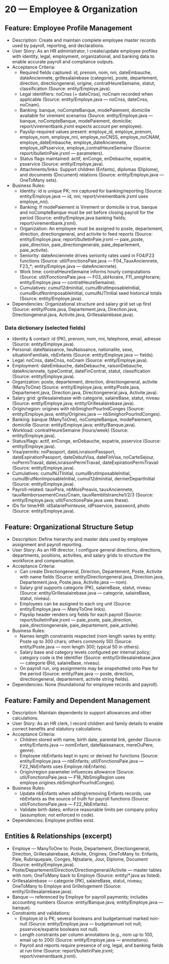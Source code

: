 # 20 — Employee & Organization

## Feature: Employee Profile Management
- Description: Create and maintain complete employee master records used by payroll, reporting, and declarations.
- User Story: As an HR administrator, I create/update employee profiles with identity, legal, employment, organizational, and banking data to enable accurate payroll and compliance outputs.
- Acceptance Criteria:
	- Required fields captured: id, prenom, nom, nni, dateEmbauche, dateAnciennete, grillesalairebase (categorie), poste, departement, direction, directiongeneral, origine, contratHeureSemaine, statut, classification (Source: entity/Employe.java). 
	- Legal identifiers: noCnss (+ dateCnss), noCnam recorded when applicable (Source: entity/Employe.java — noCnss, dateCnss, noCnam).
	- Banking: banque, noCompteBanque, modePaiement, domicilie available for virement scenarios (Source: entity/Employe.java — banque, noCompteBanque, modePaiement, domicilie; report/virementbank.jrxml expects account per employee).
	- Payslip-required values present: employe_id, employe_prenom, employe_nom, employe_nni, employe_noCNSS, employe_noCNAM, employe_dateEmbauche, employe_dateAnciennete, employe_idPsservice, employe_contratHeureSemaine (Source: report/bulletinPaie.jrxml — parameters).
	- Status flags maintained: actif, enConge, enDebauche, expatrie, psservice (Source: entity/Employe.java).
	- Attachments/links: Support children (Enfants), diplomas (Diplome), and documents (Document) relations (Source: entity/Employe.java — OneToMany sets).
- Business Rules:
	- Identity: id is unique PK; nni captured for banking/reporting (Source: entity/Employe.java — id, nni; report/virementbank.jrxml uses employe_nni).
	- Banking: If modePaiement is Virement or domicilie is true, banque and noCompteBanque must be set before closing payroll for the period (Source: entity/Employe.java banking fields; report/virementbank.jrxml).
	- Organization: An employee must be assigned to poste, departement, direction, directiongeneral, and activite to feed reports (Source: entity/Employe.java; report/bulletinPaie.jrxml — paie_poste, paie_direction, paie_directiongenerale, paie_departement, paie_activite).
	- Seniority: dateAnciennete drives seniority rates used in F04/F23 functions (Source: util/FonctionsPaie.java — F04_TauxAnciennete, F23_*; entity/Employe.java — dateAnciennete).
	- Work time: contratHeureSemaine informs hourly computations (Source: util/FonctionsPaie.java — F03_sbHoraire, F11_smigHoraire; entity/Employe.java — contratHeureSemaine).
	- Cumulatives: cumul12dminitial, cumulBrutImposableInitial, cumulBrutNonImposableInitial, cumulNJTInitial seed historical totals (Source: entity/Employe.java).
- Dependencies: Organizational structure and salary grid set up first (Source: entity/Poste.java, Departement.java, Direction.java, Directiongeneral.java, Activite.java, Grillesalairebase.java).

### Data dictionary (selected fields)
- Identity & contact: id (PK), prenom, nom, nni, telephone, email, adresse (Source: entity/Employe.java).
- Personal: dateNaissance, lieuNaissance, nationalite, sexe, situationFamiliale, nbEnfants (Source: entity/Employe.java — fields).
- Legal: noCnss, dateCnss, noCnam (Source: entity/Employe.java).
- Employment: dateEmbauche, dateDebauche, raisonDebauche, dateAnciennete, typeContrat, dateFinContrat, statut, classification (Source: entity/Employe.java).
- Organization: poste, departement, direction, directiongeneral, activite (ManyToOne) (Source: entity/Employe.java; entity/Poste.java, Departement.java, Direction.java, Directiongeneral.java, Activite.java).
- Salary grid: grillesalairebase with categorie, salaireBase, statut, niveau (Source: entity/Employe.java; entity/Grillesalairebase.java).
- Origin/region: origines with nbSmighorPourIndConges (Source: entity/Employe.java; entity/Origines.java — nbSmighorPourIndConges).
- Banking: banque (ManyToOne), noCompteBanque, modePaiement, domicilie (Source: entity/Employe.java; entity/Banque.java).
- Workload: contratHeureSemaine (hours/week) (Source: entity/Employe.java).
- Status/flags: actif, enConge, enDebauche, expatrie, psservice (Source: entity/Employe.java).
- Visa/permits: noPassport, dateLivraisonPassport, dateExpirationPassport, dateDebutVisa, dateFinVisa, noCarteSejour, noPermiTravail, dateLivraisonPermiTravail, dateExpirationPermiTravail (Source: entity/Employe.java).
- Cumulatives: cumulNJTInitial, cumulBrutImposableInitial, cumulBrutNonImposableInitial, cumul12dminitial, dernierDepartInitial (Source: entity/Employe.java).
- Payroll-related: tauxPsra, nbMoisPreavis, tauxAnciennete, tauxRemborssementCnss/Cnam, tauxRembItstranche1/2/3 (Source: entity/Employe.java; util/FonctionsPaie.java uses these).
- IDs for time/HR: idSalariePointeuse, idPsservice, password, photo (Source: entity/Employe.java).

## Feature: Organizational Structure Setup
- Description: Define hierarchy and master data used by employee assignment and payroll reporting.
- User Story: As an HR director, I configure general directions, directions, departments, positions, activities, and salary grids to structure the workforce and compensation.
- Acceptance Criteria:
	- Can create Directiongeneral, Direction, Departement, Poste, Activite with name fields (Source: entity/Directiongeneral.java, Direction.java, Departement.java, Poste.java, Activite.java — nom).
	- Salary grid supports categorie (PK), salaireBase, statut, niveau (Source: entity/Grillesalairebase.java — categorie, salaireBase, statut, niveau).
	- Employees can be assigned to each org unit (Source: entity/Employe.java — ManyToOne links).
	- Payslip header renders org fields for each payroll (Source: report/bulletinPaie.jrxml — paie_poste, paie_direction, paie_directiongenerale, paie_departement, paie_activite).
- Business Rules:
	- Names length constraints respected (nom length varies by entity: Poste up to 300 chars; others commonly 50) (Source: entity/Poste.java — nom length 300; typical 50 in others).
	- Salary base and category levels configured per internal policy; category code is the identifier (Source: entity/Grillesalairebase.java — categorie @Id, salaireBase, niveau).
	- On payroll run, org assignments may be snapshotted onto Paie for the period (Source: entity/Paie.java — poste, direction, directiongeneral, departement, activite string fields).
- Dependencies: None (foundational for employee records and payroll).

## Feature: Family and Dependent Management
- Description: Maintain dependents to support allowances and other calculations.
- User Story: As an HR clerk, I record children and family details to enable correct benefits and statutory calculations.
- Acceptance Criteria:
	- Children stored with name, birth date, parental link, gender (Source: entity/Enfants.java — nomEnfant, dateNaissanace, mereOuPere, genre).
	- Employee nbEnfants kept in sync or derived for functions (Source: entity/Employe.java — nbEnfants; util/FonctionsPaie.java — F22_NbEnfants uses Employe.nbEnfants).
	- Origin/region parameter influences allowance (Source: util/FonctionsPaie.java — F18_NbSmigRegion uses employe.origines.nbSmighorPourIndConges).
- Business Rules:
	- Update nbEnfants when adding/removing Enfants records; use nbEnfants as the source of truth for payroll functions (Source: util/FonctionsPaie.java — F22_NbEnfants).
	- Validate birth dates; enforce reasonable limits per company policy (assumption; not enforced in code).
- Dependencies: Employee profiles exist.

## Entities & Relationships (excerpt)
- Employe — ManyToOne to: Poste, Departement, Directiongeneral, Direction, Grillesalairebase, Activite, Origines; OneToMany to: Enfants, Paie, Rubriquepaie, Conges, Njtsalarie, Jour, Diplome, Document (Source: entity/Employe.java).
- Poste/Departement/Direction/Directiongeneral/Activite — master tables with nom; OneToMany back to Employe (Source: entity/*.java as listed).
- Grillesalairebase — categorie (PK), salaireBase, statut, niveau; OneToMany to Employe and Grillelogement (Source: entity/Grillesalairebase.java).
- Banque — referenced by Employe for payroll payments; includes accounting numbers (Source: entity/Banque.java; entity/Employe.java — banque).
- Constraints and validations:
	- Employe.id is PK; several booleans and budgetannuel marked non-null (Source: entity/Employe.java — budgetannuel not null; psservice/expatrie booleans not null).
	- Length constraints per column annotations (e.g., nom up to 100, email up to 200) (Source: entity/Employe.java — annotations).
	- Payroll and reports require presence of org, legal, and banking fields at run time (Source: report/bulletinPaie.jrxml; report/virementbank.jrxml).